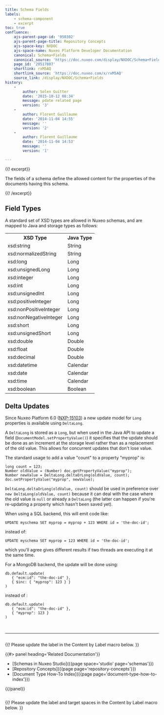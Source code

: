 ```yaml
---
title: Schema Fields
labels:
    - schema-component
    - excerpt
toc: true
confluence:
    ajs-parent-page-id: '950302'
    ajs-parent-page-title: Repository Concepts
    ajs-space-key: NXDOC
    ajs-space-name: Nuxeo Platform Developer Documentation
    canonical: Schema+Fields
    canonical_source: 'https://doc.nuxeo.com/display/NXDOC/Schema+Fields'
    page_id: '20517807'
    shortlink: rxM5AQ
    shortlink_source: 'https://doc.nuxeo.com/x/rxM5AQ'
    source_link: /display/NXDOC/Schema+Fields
history:
    - 
        author: Solen Guitter
        date: '2015-10-12 08:34'
        message: pdate related page
        version: '3'
    - 
        author: Florent Guillaume
        date: '2014-11-04 14:55'
        message: ''
        version: '2'
    - 
        author: Florent Guillaume
        date: '2014-11-04 14:53'
        message: ''
        version: '1'

---
```

{{! excerpt}}

The fields of a schema define the allowed content for the properties of the documents having this schema.

{{! /excerpt}}

## Field Types

A standard set of XSD types are allowed in Nuxeo schemas, and are mapped to Java and storage types as follows:

<table><tbody><tr><th colspan="1">XSD Type</th><th colspan="1">Java Type</th></tr><tr><td colspan="1">xsd:string</td><td colspan="1">String</td></tr><tr><td colspan="1">xsd:normalizedString</td><td colspan="1">String</td></tr><tr><td colspan="1">xsd:long</td><td colspan="1">Long</td></tr><tr><td colspan="1">xsd:unsignedLong</td><td colspan="1">Long</td></tr><tr><td colspan="1">xsd:integer</td><td colspan="1">Long</td></tr><tr><td colspan="1">xsd:int</td><td colspan="1">Long</td></tr><tr><td colspan="1">xsd:unsignedInt</td><td colspan="1">Long</td></tr><tr><td colspan="1">xsd:positiveInteger</td><td colspan="1">Long</td></tr><tr><td colspan="1">xsd:nonPositiveInteger</td><td colspan="1">Long</td></tr><tr><td colspan="1">xsd:nonNegativeInteger</td><td colspan="1">Long</td></tr><tr><td colspan="1">xsd:short</td><td colspan="1">Long</td></tr><tr><td colspan="1">xsd:unsignedShort</td><td colspan="1">Long</td></tr><tr><td colspan="1">xsd:double</td><td colspan="1">Double</td></tr><tr><td colspan="1">xsd:float</td><td colspan="1">Double</td></tr><tr><td colspan="1">xsd:decimal</td><td colspan="1">Double</td></tr><tr><td colspan="1">xsd:datetime</td><td colspan="1">Calendar</td></tr><tr><td colspan="1">xsd:date</td><td colspan="1">Calendar</td></tr><tr><td colspan="1">xsd:time</td><td colspan="1">Calendar</td></tr><tr><td colspan="1">xsd:boolean</td><td colspan="1">Boolean</td></tr></tbody></table>

## Delta Updates

Since Nuxeo Platform 6.0 ([NXP-15103](https://jira.nuxeo.com/browse/NXP-15103)) a new update model for `Long` properties is available using `DeltaLong`.

A `DeltaLong` is stored as a `Long`, but when used in the Java API to update a field (`DocumentModel.setPropertyValue()`) it specifies that the update should be done as an increment at the storage level rather than as a replacement of the old value. This allows for concurrent updates that don't lose value.

The standard usage to add a value "count" to a property "myprop" is:&nbsp;

```
long count = 123;
Number oldValue = (Number) doc.getPropertyValue("myprop");
Number newValue = DeltaLong.deltaOrLong(oldValue, count);
doc.setPropertyValue("myprop", newValue);
```

`DeltaLong.deltaOrLong(oldValue, count)`&nbsp;should be used in preference over `new DeltaLong(oldValue, count)` because it can deal with the case where the old value is `null` or already a `DeltaLong`&nbsp;(the latter can happen if you're re-updating a property which hasn't been saved yet).

When using a SQL backend, this will emit code like:

```
UPDATE myschema SET myprop = myprop + 123 WHERE id = 'the-doc-id';
```

instead of:

```
UPDATE myschema SET myprop = 123 WHERE id = 'the-doc-id';
```

which you'll agree gives different results if two threads are executing it at the same time.

For a MongoDB backend, the update will be done using:

```
db.default.update(
   { "ecm:id": "the-doc-id" },
   { $inc: { "myprop": 123 } }
)
```

instead of :

```
db.default.update(
   { "ecm:id": "the-doc-id" },
   { "myprop": 123 }
)
```

&nbsp;

* * *

<div class="row" data-equalizer data-equalize-on="medium"><div class="column medium-6">

{{! Please update the label in the Content by Label macro below. }}

{{#> panel heading='Related Documentation'}}

*   [Schemas in Nuxeo Studio]({{page space='studio' page='schemas'}})
*   [Repository Concepts]({{page page='repository-concepts'}})
*   [Document Type How-To Index]({{page page='document-type-how-to-index'}})

{{/panel}}</div><div class="column medium-6">

{{! Please update the label and target spaces in the Content by Label macro below. }}

&nbsp;

</div></div>